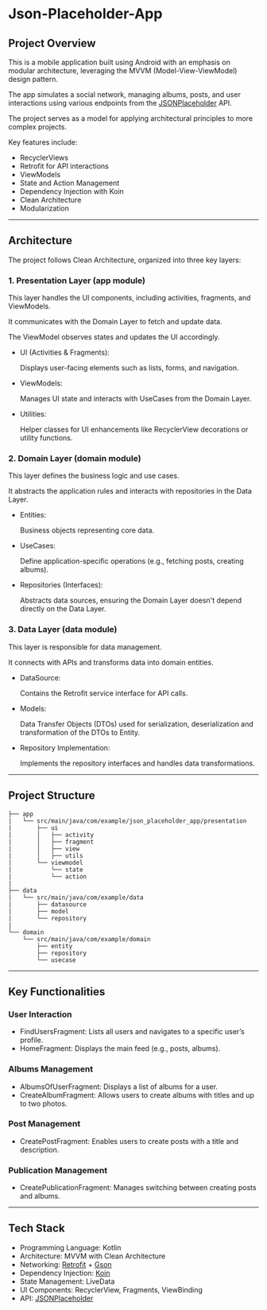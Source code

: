 # Json-Placeholder-App

## Project Overview

This is a mobile application built using Android with an emphasis on modular architecture, leveraging the MVVM (Model-View-ViewModel) design pattern. 

The app simulates a social network, managing albums, posts, and user interactions using various endpoints from the [JSONPlaceholder](https://jsonplaceholder.typicode.com/) API. 

The project serves as a model for applying architectural principles to more complex projects.

Key features include:

- RecyclerViews
- Retrofit for API interactions
- ViewModels
- State and Action Management
- Dependency Injection with Koin
- Clean Architecture
- Modularization

---

## Architecture

The project follows Clean Architecture, organized into three key layers:

### 1. Presentation Layer (app module)

This layer handles the UI components, including activities, fragments, and ViewModels. 

It communicates with the Domain Layer to fetch and update data. 

The ViewModel observes states and updates the UI accordingly.

- UI (Activities & Fragments):
    
    Displays user-facing elements such as lists, forms, and navigation.
    
- ViewModels:
    
    Manages UI state and interacts with UseCases from the Domain Layer.
    
- Utilities:
    
    Helper classes for UI enhancements like RecyclerView decorations or utility functions.
    

### 2. Domain Layer (domain module)

This layer defines the business logic and use cases. 

It abstracts the application rules and interacts with repositories in the Data Layer.

- Entities:
    
    Business objects representing core data.
    
- UseCases:
    
    Define application-specific operations (e.g., fetching posts, creating albums).
    
- Repositories (Interfaces):
    
    Abstracts data sources, ensuring the Domain Layer doesn't depend directly on the Data Layer.
    

### 3. Data Layer (data module)

This layer is responsible for data management. 

It connects with APIs and transforms data into domain entities.

- DataSource:
    
    Contains the Retrofit service interface for API calls.
    
- Models:
    
    Data Transfer Objects (DTOs) used for serialization, deserialization and transformation of the DTOs to Entity.
    
- Repository Implementation:
    
    Implements the repository interfaces and handles data transformations.
    

---

## Project Structure

```
├── app
|   └── src/main/java/com/example/json_placeholder_app/presentation
|       ├── ui
|       │   ├── activity
|       │   ├── fragment
|       │   ├── view
|       │   ├── utils
|       └── viewmodel
|           └── state
|           └── action
|
├── data
|   └── src/main/java/com/example/data
|       ├── datasource
|       ├── model
|       └── repository
|
└── domain
    └── src/main/java/com/example/domain
        ├── entity
        ├── repository
        └── usecase
```

---

## Key Functionalities

### User Interaction

- FindUsersFragment: Lists all users and navigates to a specific user’s profile.
- HomeFragment: Displays the main feed (e.g., posts, albums).

### Albums Management

- AlbumsOfUserFragment: Displays a list of albums for a user.
- CreateAlbumFragment: Allows users to create albums with titles and up to two photos.

### Post Management

- CreatePostFragment: Enables users to create posts with a title and description.

### Publication Management

- CreatePublicationFragment: Manages switching between creating posts and albums.

---

## Tech Stack

- Programming Language: Kotlin
- Architecture: MVVM with Clean Architecture
- Networking: [Retrofit](https://square.github.io/retrofit/) + [Gson](https://github.com/google/gson)
- Dependency Injection: [Koin](https://insert--koin-io.translate.goog/?_x_tr_sl=en&_x_tr_tl=pt&_x_tr_hl=pt&_x_tr_pto=tc)
- State Management: LiveData
- UI Components: RecyclerView, Fragments, ViewBinding
- API: [JSONPlaceholder](https://jsonplaceholder.typicode.com/)
